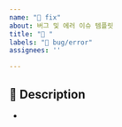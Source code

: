 ```yaml
---
name: "🐛 fix"
about: 버그 및 에러 이슈 템플릿
title: "🐛 "
labels: "🐛 bug/error"
assignees: ''

---
```


## 📌 Description
-